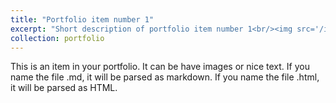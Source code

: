 ```yaml
---
title: "Portfolio item number 1"
excerpt: "Short description of portfolio item number 1<br/><img src='/images/IMG_0284.JPG'>"
collection: portfolio
---
```


This is an item in your portfolio. It can be have images or nice text. If you name the file .md, it will be parsed as markdown. If you name the file .html, it will be parsed as HTML. 
